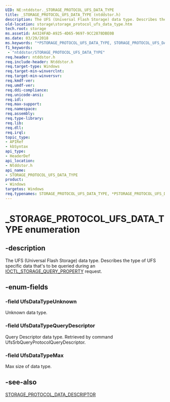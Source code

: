 ```yaml
---
UID: NE:ntddstor._STORAGE_PROTOCOL_UFS_DATA_TYPE
title: _STORAGE_PROTOCOL_UFS_DATA_TYPE (ntddstor.h)
description: The UFS (Universal Flash Storage) data type. Describes the type of UFS specific data that's to be queried during an IOCTL_STORAGE_QUERY_PROPERTY request.
old-location: storage\storage_protocol_ufs_data_type.htm
tech.root: storage
ms.assetid: A4324FAD-A925-4D65-9697-9CC2878DBE0B
ms.date: 03/29/2018
ms.keywords: "*PSTORAGE_PROTOCOL_UFS_DATA_TYPE, STORAGE_PROTOCOL_UFS_DATA_TYPE, STORAGE_PROTOCOL_UFS_DATA_TYPE enumeration [Storage Devices], UfsDataTypeMax, UfsDataTypeQueryDescriptor, UfsDataTypeUnknown, _STORAGE_PROTOCOL_UFS_DATA_TYPE, ntddstor/ UfsDataTypeMax, ntddstor/ UfsDataTypeQueryDescriptor, ntddstor/STORAGE_PROTOCOL_UFS_DATA_TYPE, ntddstor/UfsDataTypeUnknown, storage.storage_protocol_ufs_data_type"
f1_keywords:
 - "ntddstor/STORAGE_PROTOCOL_UFS_DATA_TYPE"
req.header: ntddstor.h
req.include-header: Ntddstor.h
req.target-type: Windows
req.target-min-winverclnt: 
req.target-min-winversvr: 
req.kmdf-ver: 
req.umdf-ver: 
req.ddi-compliance: 
req.unicode-ansi: 
req.idl: 
req.max-support: 
req.namespace: 
req.assembly: 
req.type-library: 
req.lib: 
req.dll: 
req.irql: 
topic_type:
- APIRef
- kbSyntax
api_type:
- HeaderDef
api_location:
- Ntddstor.h
api_name:
- STORAGE_PROTOCOL_UFS_DATA_TYPE
product:
- Windows
targetos: Windows
req.typenames: STORAGE_PROTOCOL_UFS_DATA_TYPE, *PSTORAGE_PROTOCOL_UFS_DATA_TYPE
---
```


# _STORAGE_PROTOCOL_UFS_DATA_TYPE enumeration


## -description


The UFS (Universal Flash Storage) data type. Describes the type of UFS specific data that's to be queried during an <a href="https://docs.microsoft.com/windows-hardware/drivers/ddi/ntddstor/ni-ntddstor-ioctl_storage_query_property">IOCTL_STORAGE_QUERY_PROPERTY</a> request.


## -enum-fields




### -field UfsDataTypeUnknown

Unknown data type.


### -field UfsDataTypeQueryDescriptor

Query Descriptor data type. Retrieved by command UfsSrbQueryProtocolQueryDescriptor.


### -field UfsDataTypeMax

Max size of data type.


## -see-also




<a href="https://docs.microsoft.com/windows-hardware/drivers/ddi/ntddstor/ns-ntddstor-_storage_protocol_data_descriptor">STORAGE_PROTOCOL_DATA_DESCRIPTOR</a>
 

 

